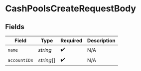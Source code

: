 # CashPoolsCreateRequestBody


## Fields

| Field              | Type               | Required           | Description        |
| ------------------ | ------------------ | ------------------ | ------------------ |
| `name`             | *string*           | :heavy_check_mark: | N/A                |
| `accountIDs`       | *string*[]         | :heavy_check_mark: | N/A                |